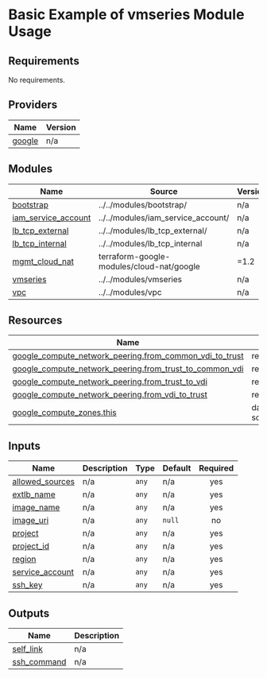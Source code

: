 # Basic Example of vmseries Module Usage

<!-- BEGINNING OF PRE-COMMIT-TERRAFORM DOCS HOOK -->
## Requirements

No requirements.

## Providers

| Name | Version |
|------|---------|
| <a name="provider_google"></a> [google](#provider\_google) | n/a |

## Modules

| Name | Source | Version |
|------|--------|---------|
| <a name="module_bootstrap"></a> [bootstrap](#module\_bootstrap) | ../../modules/bootstrap/ | n/a |
| <a name="module_iam_service_account"></a> [iam\_service\_account](#module\_iam\_service\_account) | ../../modules/iam_service_account/ | n/a |
| <a name="module_lb_tcp_external"></a> [lb\_tcp\_external](#module\_lb\_tcp\_external) | ../../modules/lb_tcp_external/ | n/a |
| <a name="module_lb_tcp_internal"></a> [lb\_tcp\_internal](#module\_lb\_tcp\_internal) | ../../modules/lb_tcp_internal | n/a |
| <a name="module_mgmt_cloud_nat"></a> [mgmt\_cloud\_nat](#module\_mgmt\_cloud\_nat) | terraform-google-modules/cloud-nat/google | =1.2 |
| <a name="module_vmseries"></a> [vmseries](#module\_vmseries) | ../../modules/vmseries | n/a |
| <a name="module_vpc"></a> [vpc](#module\_vpc) | ../../modules/vpc | n/a |

## Resources

| Name | Type |
|------|------|
| [google_compute_network_peering.from_common_vdi_to_trust](https://registry.terraform.io/providers/hashicorp/google/latest/docs/resources/compute_network_peering) | resource |
| [google_compute_network_peering.from_trust_to_common_vdi](https://registry.terraform.io/providers/hashicorp/google/latest/docs/resources/compute_network_peering) | resource |
| [google_compute_network_peering.from_trust_to_vdi](https://registry.terraform.io/providers/hashicorp/google/latest/docs/resources/compute_network_peering) | resource |
| [google_compute_network_peering.from_vdi_to_trust](https://registry.terraform.io/providers/hashicorp/google/latest/docs/resources/compute_network_peering) | resource |
| [google_compute_zones.this](https://registry.terraform.io/providers/hashicorp/google/latest/docs/data-sources/compute_zones) | data source |

## Inputs

| Name | Description | Type | Default | Required |
|------|-------------|------|---------|:--------:|
| <a name="input_allowed_sources"></a> [allowed\_sources](#input\_allowed\_sources) | n/a | `any` | n/a | yes |
| <a name="input_extlb_name"></a> [extlb\_name](#input\_extlb\_name) | n/a | `any` | n/a | yes |
| <a name="input_image_name"></a> [image\_name](#input\_image\_name) | n/a | `any` | n/a | yes |
| <a name="input_image_uri"></a> [image\_uri](#input\_image\_uri) | n/a | `any` | `null` | no |
| <a name="input_project"></a> [project](#input\_project) | n/a | `any` | n/a | yes |
| <a name="input_project_id"></a> [project\_id](#input\_project\_id) | n/a | `any` | n/a | yes |
| <a name="input_region"></a> [region](#input\_region) | n/a | `any` | n/a | yes |
| <a name="input_service_account"></a> [service\_account](#input\_service\_account) | n/a | `any` | n/a | yes |
| <a name="input_ssh_key"></a> [ssh\_key](#input\_ssh\_key) | n/a | `any` | n/a | yes |

## Outputs

| Name | Description |
|------|-------------|
| <a name="output_self_link"></a> [self\_link](#output\_self\_link) | n/a |
| <a name="output_ssh_command"></a> [ssh\_command](#output\_ssh\_command) | n/a |
<!-- END OF PRE-COMMIT-TERRAFORM DOCS HOOK -->